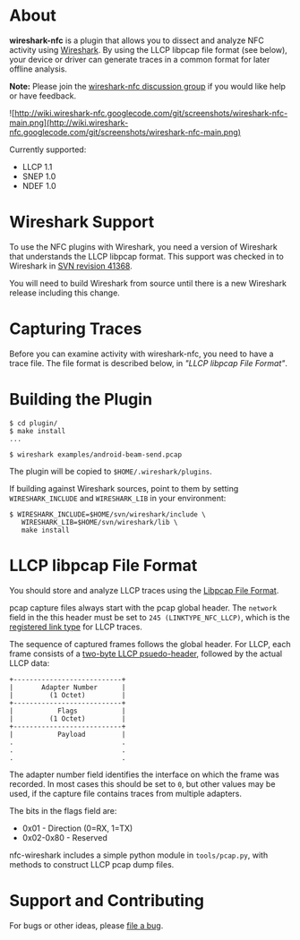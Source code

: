 # About #

**wireshark-nfc** is a plugin that allows you to dissect and analyze NFC activity using [Wireshark](http://www.wireshark.org/).  By using the LLCP libpcap file format (see below), your device or driver can generate traces in a common format for later offline analysis.

**Note:** Please join the [wireshark-nfc discussion group](https://groups.google.com/forum/#!forum/wireshark-nfc) if you would like help or have feedback.

![http://wiki.wireshark-nfc.googlecode.com/git/screenshots/wireshark-nfc-main.png](http://wiki.wireshark-nfc.googlecode.com/git/screenshots/wireshark-nfc-main.png)

Currently supported:
  * LLCP 1.1
  * SNEP 1.0
  * NDEF 1.0

# Wireshark Support #

To use the NFC plugins with Wireshark, you need a version of Wireshark that understands the LLCP libpcap format.  This support was checked in to Wireshark in [SVN revision 41368](http://anonsvn.wireshark.org/viewvc?view=revision&revision=41368).

You will need to build Wireshark from source until there is a new Wireshark release including this change.

# Capturing Traces #

Before you can examine activity with wireshark-nfc, you need to have a trace file.  The file format is described below, in _"LLCP libpcap File Format"_.

# Building the Plugin #

```
$ cd plugin/
$ make install
...

$ wireshark examples/android-beam-send.pcap
```

The plugin will be copied to `$HOME/.wireshark/plugins`.

If building against Wireshark sources, point to them by setting `WIRESHARK_INCLUDE` and `WIRESHARK_LIB` in your environment:
```
$ WIRESHARK_INCLUDE=$HOME/svn/wireshark/include \
   WIRESHARK_LIB=$HOME/svn/wireshark/lib \
   make install
```

# LLCP libpcap File Format #

You should store and analyze LLCP traces using the [Libpcap File Format](http://wiki.wireshark.org/Development/LibpcapFileFormat).

pcap capture files always start with the pcap global header.  The `network` field in the this header must be set to `245 (LINKTYPE_NFC_LLCP)`, which is the [registered link type](http://www.tcpdump.org/linktypes.html) for LLCP traces.

The sequence of captured frames follows the global header. For LLCP, each frame consists of a [two-byte LLCP psuedo-header](http://www.tcpdump.org/linktypes/LINKTYPE_NFC_LLCP.html), followed by the actual LLCP data:
```
+---------------------------+
|       Adapter Number      |
|         (1 Octet)         |
+---------------------------+
|           Flags           |
|         (1 Octet)         |
+---------------------------+
|           Payload         |
.                           .
.                           .
.                           .
```

The adapter number field identifies the interface on which the frame was recorded. In most cases this should be set to `0`, but other values may be used, if the capture file contains traces from multiple adapters.

The bits in the flags field are:
  * 0x01 - Direction (0=RX, 1=TX)
  * 0x02-0x80 - Reserved

nfc-wireshark includes a simple python module in `tools/pcap.py`, with methods to construct LLCP pcap dump files.

# Support and Contributing #

For bugs or other ideas, please [file a bug](http://code.google.com/p/wireshark-nfc/issues/list).